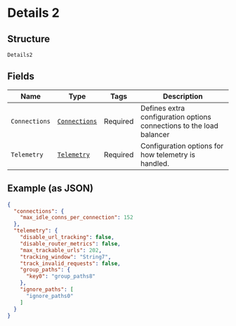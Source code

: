 
# Details 2

## Structure

`Details2`

## Fields

| Name | Type | Tags | Description |
|  --- | --- | --- | --- |
| `Connections` | [`Connections`](../../doc/models/connections.md) | Required | Defines extra configuration options connections to the load balancer |
| `Telemetry` | [`Telemetry`](../../doc/models/telemetry.md) | Required | Configuration options for how telemetry is handled. |

## Example (as JSON)

```json
{
  "connections": {
    "max_idle_conns_per_connection": 152
  },
  "telemetry": {
    "disable_url_tracking": false,
    "disable_router_metrics": false,
    "max_trackable_urls": 202,
    "tracking_window": "String7",
    "track_invalid_requests": false,
    "group_paths": {
      "key0": "group_paths8"
    },
    "ignore_paths": [
      "ignore_paths0"
    ]
  }
}
```

